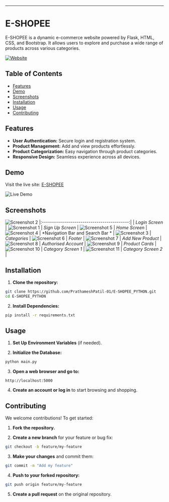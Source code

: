 ---

# E-SHOPEE

E-SHOPEE is a dynamic e-commerce website powered by Flask, HTML, CSS, and Bootstrap. It allows users to explore and purchase a wide range of products across various categories.

[![Website](https://img.shields.io/badge/Website-Live-brightgreen)](https://e-shopee-python-prathamesh.onrender.com/)

## Table of Contents

- [Features](#features)
- [Demo](#demo)
- [Screenshots](#screenshots)
- [Installation](#installation)
- [Usage](#usage)
- [Contributing](#contributing)

## Features

- **User Authentication:** Secure login and registration system.
- **Product Management:** Add and view products effortlessly.
- **Product Categorization:** Easy navigation through product categories.
- **Responsive Design:** Seamless experience across all devices.

## Demo

Visit the live site: [E-SHOPEE](https://e-shopee-python-prathamesh.onrender.com/)

![Live Demo](Screenshots/eshopee.gif)

## Screenshots

![Screenshot 2](Screenshots/Screenshot2.png)
|:-------------------------------------------:|
| *Login Screen*              |
![Screenshot 1](Screenshots/Screenshot1.png)
| *Sign Up Screen*              |
![Screenshot 5](Screenshots/Screenshot5.png)
| *Home Screen*              |
![Screenshot 4](Screenshots/Screenshot4.png)
| *Navigation Bar and Search Bar *              |
![Screenshot 3](Screenshots/Screenshot3.png)
| *Categories*              |
![Screenshot 6](Screenshots/Screenshot6.png)
| *Footer*              |
![Screenshot 7](Screenshots/Screenshot7.png)
| *Add New Product*              |
![Screenshot 8](Screenshots/Screenshot8.png)
| *Authorised Account*              |
![Screenshot 9](Screenshots/Screenshot9.png)
| *Product Cards*              |
![Screenshot 10](Screenshots/Screenshot10.png)
| *Category Screen 1*              |
![Screenshot 11](Screenshots/Screenshot11.png)
| *Category Screen 2*              |

## Installation

1. **Clone the repository:**

```bash
git clone https://github.com/PrathameshPatil-01/E-SHOPEE_PYTHON.git
cd E-SHOPEE_PYTHON
```

2. **Install Dependencies:**

```bash
pip install -r requirements.txt
```

## Usage

1. **Set Up Environment Variables** (if needed).

2. **Initialize the Database:**

```bash
python main.py
```

3. **Open a web browser and go to:**

```
http://localhost:5000
```

4. **Create an account or log in** to start browsing and shopping.

## Contributing

We welcome contributions! To get started:

1. **Fork the repository.**

2. **Create a new branch** for your feature or bug fix:

```bash
git checkout -b feature/my-feature
```

3. **Make your changes** and commit them:

```bash
git commit -m "Add my feature"
```

4. **Push to your forked repository:**

```bash
git push origin feature/my-feature
```

5. **Create a pull request** on the original repository.
